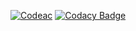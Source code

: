 [![Codeac](https://static.codeac.io/badges/2-475363478.svg "Codeac")](https://app.codeac.io/github/hgupta28/M1_Students_record)
[![Codacy Badge](https://app.codacy.com/project/badge/Grade/09c8865d086d41278aca9ec95c57a170)](https://www.codacy.com/gh/hgupta28/M1_Students_record/dashboard?utm_source=github.com&amp;utm_medium=referral&amp;utm_content=hgupta28/M1_Students_record&amp;utm_campaign=Badge_Grade)
